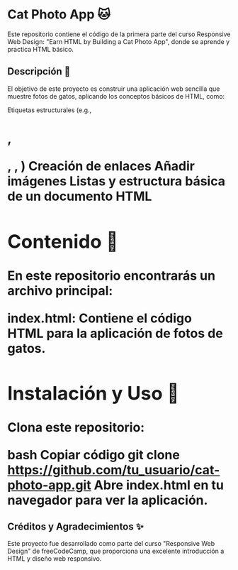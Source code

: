 # Cat Photo App 🐱
Este repositorio contiene el código de la primera parte del curso Responsive Web Design: "Earn HTML by Building a Cat Photo App", donde se aprende y practica HTML básico.

## Descripción 📄
El objetivo de este proyecto es construir una aplicación web sencilla que muestre fotos de gatos, aplicando los conceptos básicos de HTML, como:

Etiquetas estructurales (e.g., <h1>, <p>, <img>, <a>)
Creación de enlaces
Añadir imágenes
Listas y estructura básica de un documento HTML

## Contenido 📁
En este repositorio encontrarás un archivo principal:

index.html: Contiene el código HTML para la aplicación de fotos de gatos.

## Instalación y Uso 🚀
Clona este repositorio: 

bash
Copiar código
git clone https://github.com/tu_usuario/cat-photo-app.git
Abre index.html en tu navegador para ver la aplicación.

## Créditos y Agradecimientos ✨
Este proyecto fue desarrollado como parte del curso "Responsive Web Design" de freeCodeCamp, que proporciona una excelente introducción a HTML y diseño web responsivo.
